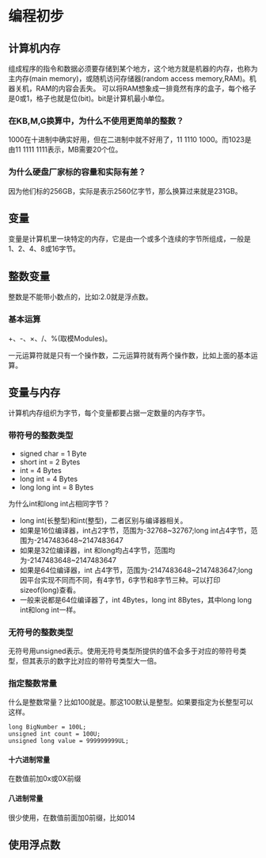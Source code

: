 # 编程初步

## 计算机内存
组成程序的指令和数据必须要存储到某个地方，这个地方就是机器的内存，也称为主内存(main memory)，或随机访问存储器(random access memory,RAM)。机器关机，RAM的内容会丢失。
可以将RAM想象成一排竟然有序的盒子，每个格子是0或1，格子也就是位(bit)。bit是计算机最小单位。

### 在KB,M,G换算中，为什么不使用更简单的整数？
1000在十进制中确实好用，但在二进制中就不好用了，11 1110 1000。而1023是由11 1111 1111表示，MB需要20个位。

### 为什么硬盘厂家标的容量和实际有差？
因为他们标的256GB，实际是表示2560亿字节，那么换算过来就是231GB。

## 变量
变量是计算机里一块特定的内存，它是由一个或多个连续的字节所组成，一般是1、2、4、8或16字节。

## 整数变量
整数是不能带小数点的，比如:2.0就是浮点数。

### 基本运算
+、-、×、/、%(取模Modules)。

一元运算符就是只有一个操作数，二元运算符就有两个操作数，比如上面的基本运算。

## 变量与内存
计算机内存组织为字节，每个变量都要占据一定数量的内存字节。

### 带符号的整数类型
* signed char = 1 Byte
* short int = 2 Bytes
* int = 4 Bytes
* long int = 4 Bytes
* long long int = 8 Bytes

为什么int和long int占相同字节？
* long int(长整型)和int(整型)，二者区别与编译器相关。
* 如果是16位编译器，int占2字节，范围为-32768~32767;long int占4字节，范围为-2147483648~2147483647
* 如果是32位编译器，int 和long均占4字节，范围均为-2147483648~2147483647
* 如果是64位编译器，int 占4字节，范围为-2147483648~2147483647;long因平台实现不同而不同，有4字节，6字节和8字节三种。可以打印sizeof(long)查看。
* 一般来说都是64位编译器了，int 4Bytes，long int 8Bytes，其中long long int和long int一样。

### 无符号的整数类型
无符号用unsigned表示。使用无符号类型所提供的值不会多于对应的带符号类型，但其表示的数字比对应的带符号类型大一倍。

### 指定整数常量
什么是整数常量？比如100就是。那这100默认是整型。如果要指定为长整型可以这样。
```
long BigNumber = 100L;
unsigned int count = 100U;
unsigned long value = 999999999UL;
```

#### 十六进制常量
在数值前加0x或0X前缀

#### 八进制常量
很少使用，在数值前面加0前缀，比如014

## 使用浮点数
